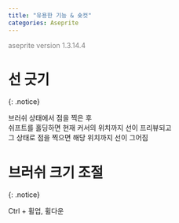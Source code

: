 ```yaml
---
title: "유용한 기능 & 숏컷"
categories: Aseprite
---
```





<span style="color:gray">aseprite version 1.3.14.4</span>




# 선 긋기
{: .notice}

브러쉬 상태에서 점을 찍은 후<br>
쉬프트를 홀딩하면 현재 커서의 위치까지 선이 프리뷰되고<br>
그 상태로 점을 찍으면 해당 위치까지 선이 그어짐




# 브러쉬 크기 조절
{: .notice}

Ctrl + 휠업, 휠다운